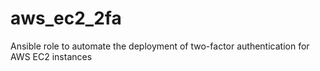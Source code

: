 # aws_ec2_2fa
Ansible role to automate the deployment of two-factor authentication for AWS EC2 instances
